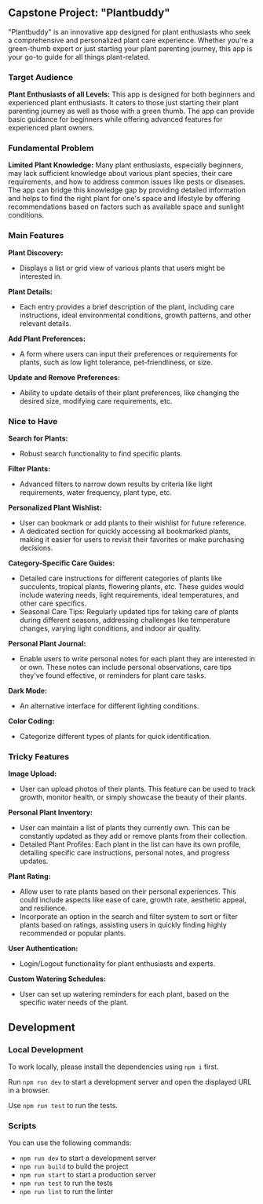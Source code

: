 ## Capstone Project: "Plantbuddy"

"Plantbuddy" is an innovative app designed for plant enthusiasts who seek a comprehensive and personalized plant care experience. Whether you're a green-thumb expert or just starting your plant parenting journey, this app is your go-to guide for all things plant-related.


### Target Audience

**Plant Enthusiasts of all Levels:** 
This app is designed for both beginners and experienced plant enthusiasts.
It caters to those just starting their plant parenting journey as well as
those with a green thumb. The app can provide basic guidance for beginners
while offering advanced features for experienced plant owners.

### Fundamental Problem

**Limited Plant Knowledge:**
Many plant enthusiasts, especially beginners, may lack sufficient knowledge
about various plant species, their care requirements, and how to address
common issues like pests or diseases.
The app can bridge this knowledge gap by providing detailed information and helps
to find the right plant for one's space and lifestyle by offering recommendations
based on factors such as available space and sunlight conditions.

### Main Features

**Plant Discovery:**

- Displays a list or grid view of various plants that users might be interested in.

**Plant Details:**

- Each entry provides a brief description of the plant, including care instructions, ideal environmental conditions, growth patterns, and other relevant details.

**Add Plant Preferences:**

- A form where users can input their preferences or requirements for plants, such as low light tolerance, pet-friendliness, or size.

**Update and Remove Preferences:**

- Ability to update details of their plant preferences, like changing the desired size, modifying care requirements, etc.

### Nice to Have

**Search for Plants:**

- Robust search functionality to find specific plants.

**Filter Plants:**

- Advanced filters to narrow down results by criteria like light requirements, water frequency, plant type, etc.

**Personalized Plant Wishlist:**

- User can bookmark or add plants to their wishlist for future reference.
- A dedicated section for quickly accessing all bookmarked plants, making it easier for users to revisit their favorites or make purchasing decisions.

**Category-Specific Care Guides:**

- Detailed care instructions for different categories of plants like succulents, tropical plants, flowering plants, etc. These guides would include watering needs, light requirements, ideal temperatures, and other care specifics.
- Seasonal Care Tips: Regularly updated tips for taking care of plants during different seasons, addressing challenges like temperature changes, varying light conditions, and indoor air quality.

**Personal Plant Journal:**

- Enable users to write personal notes for each plant they are interested in or own. These notes can include personal observations, care tips they've found effective, or reminders for plant care tasks.

**Dark Mode:**

- An alternative interface for different lighting conditions.

**Color Coding:**

- Categorize different types of plants for quick identification.

### Tricky Features

**Image Upload:**

- User can upload photos of their plants. This feature can be used to track growth, monitor health, or simply showcase the beauty of their plants.

**Personal Plant Inventory:**

- User can maintain a list of plants they currently own. This can be constantly updated as they add or remove plants from their collection.
- Detailed Plant Profiles: Each plant in the list can have its own profile, detailing specific care instructions, personal notes, and progress updates.

**Plant Rating:**

- Allow user to rate plants based on their personal experiences. This could include aspects like ease of care, growth rate, aesthetic appeal, and resilience.
- Incorporate an option in the search and filter system to sort or filter plants based on ratings, assisting users in quickly finding highly recommended or popular plants.

**User Authentication:**

- Login/Logout functionality for plant enthusiasts and experts.

**Custom Watering Schedules:**

- User can set up watering reminders for each plant, based on the specific water needs of the plant.

## Development

### Local Development

To work locally, please install the dependencies using `npm i` first.

Run `npm run dev` to start a development server and open the displayed URL in a browser.

Use `npm run test` to run the tests.

### Scripts

You can use the following commands:


- `npm run dev` to start a development server
- `npm run build` to build the project
- `npm run start` to start a production server
- `npm run test` to run the tests
- `npm run lint` to run the linter
